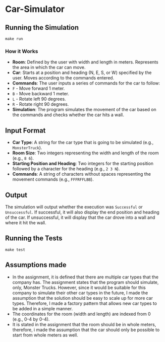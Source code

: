 # Car-Simulator

## Running the Simulation

`make run`

### How it Works
- **Room**: Defined by the user with width and length in meters. Represents the area in which the car can move.
- **Car**: Starts at a position and heading (N, E, S, or W) specified by the user. Moves according to the commands entered.
- **Commands**: The user inputs a series of commands for the car to follow:
- `F` - Move forward 1 meter.
- `B` - Move backward 1 meter.
- `L` - Rotate left 90 degrees.
- `R` - Rotate right 90 degrees.
- **Simulation**: The program simulates the movement of the car based on the commands and checks whether the car hits a wall.

## Input Format
- **Car Type**: A string for the car type that is going to be simulated (e.g., `MonsterTruck`).
- **Room Size**: Two integers representing the width and length of the room (e.g., `8 6`).
- **Starting Position and Heading**: Two integers for the starting position followed by a character for the heading (e.g., `2 3 N`).
- **Commands**: A string of characters without spaces representing the movement commands (e.g., `FFFRFFLBB`).

## Output
The simulation will output whether the execution was `Successful` or `Unsuccessful`. If successful, it will also display the end position and heading of the car. If unsuccessful, it will display that the car drove into a wall and where it hit the wall.

## Running the Tests

`make test`

## Assumptions made
- In the assignment, it is defined that there are multiple car types that the company has. The assignment states that the program should simulate, only, Monster Trucks. However, since it would be suitable for this company to simulate their other car types in the future, I made the assumption that the solution should be easy to scale up for more car types. Therefore, I made a factory pattern that allows new car types to be added in a simple manner. 
- The coordinates for the room (width and length) are indexed from 0 (e.g., 0-4 by 0-4).
- It is stated in the assignment that the room should be in whole meters, therefore, i made the assumption that the car should only be possible to start from whole meters as well.